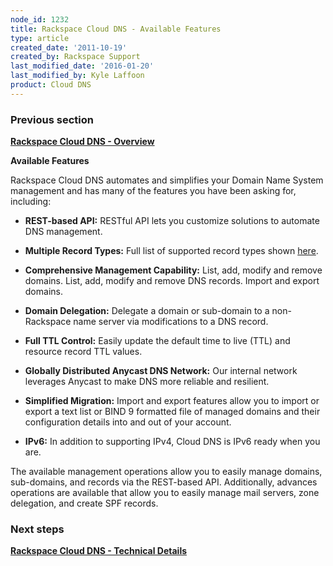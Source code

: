 ```yaml
---
node_id: 1232
title: Rackspace Cloud DNS - Available Features
type: article
created_date: '2011-10-19'
created_by: Rackspace Support
last_modified_date: '2016-01-20'
last_modified_by: Kyle Laffoon
product: Cloud DNS
---
```


### Previous section

**[Rackspace Cloud DNS -
Overview](/how-to/rackspace-cloud-dns-overview)**

**Available Features**

Rackspace Cloud DNS automates and simplifies your Domain Name System
management and has many of the features you have been asking for,
including:

-   **REST-based API:** RESTful API lets you customize solutions to
    automate DNS management.



-   **Multiple Record Types:** Full list of supported record types
    shown [here](#Supported%20Record%20Types).



-   **Comprehensive Management Capability:** List, add, modify and
    remove domains. List, add, modify and remove DNS records. Import and
    export domains.



-   **Domain Delegation:** Delegate a domain or sub-domain to a
    non-Rackspace name server via modifications to a DNS record.



-   **Full TTL Control:** Easily update the default time to live (TTL)
    and resource record TTL values.



-   **Globally Distributed Anycast DNS Network:** Our internal network
    leverages Anycast to make DNS more reliable and resilient.



-   **Simplified Migration:** Import and export features allow you to
    import or export a text list or BIND 9 formatted file of managed
    domains and their configuration details into and out of your
    account.



-   **IPv6:** In addition to supporting IPv4, Cloud DNS is IPv6 ready
    when you are.

The available management operations allow you to easily manage domains,
sub-domains, and records via the REST-based API. Additionally, advances
operations are available that allow you to easily manage mail servers,
zone delegation, and create SPF records.

### Next steps

**[Rackspace Cloud DNS - Technical
Details](/how-to/rackspace-cloud-dns-technical-details)**

